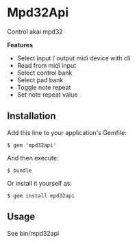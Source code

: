 Mpd32Api
========

Control akai mpd32

**Features**
* Select input / output midi device with cli
* Read from midi input
* Select control bank
* Select pad bank
* Toggle note repeat
* Set note repeat value


## Installation

Add this line to your application's Gemfile:

    $ gem 'mpd32api'

And then execute:

    $ bundle

Or install it yourself as:

    $ gem install mpd32api

## Usage

See bin/mpd32api

